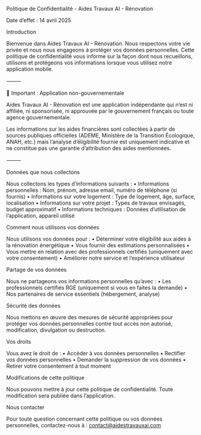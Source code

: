 Politique de Confidentialité - Aides Travaux AI - Rénovation

Date d’effet : 14 avril 2025

Introduction

Bienvenue dans Aides Travaux AI - Rénovation. Nous respectons votre vie privée et nous nous engageons à protéger vos données personnelles. Cette politique de confidentialité vous informe sur la façon dont nous recueillons, utilisons et protégeons vos informations lorsque vous utilisez notre application mobile.

⸻

🔔 Important : Application non-gouvernementale

Aides Travaux AI - Rénovation est une application indépendante qui n’est ni affiliée, ni sponsorisée, ni approuvée par le gouvernement français ou toute agence gouvernementale.

Les informations sur les aides financières sont collectées à partir de sources publiques officielles (ADEME, Ministère de la Transition Écologique, ANAH, etc.) mais l’analyse d’éligibilité fournie est uniquement indicative et ne constitue pas une garantie d’attribution des aides mentionnées.

⸻

Données que nous collectons

Nous collectons les types d’informations suivants :
	•	Informations personnelles : Nom, prénom, adresse email, numéro de téléphone (si fournis)
	•	Informations sur votre logement : Type de logement, âge, surface, localisation
	•	Informations sur votre projet : Types de travaux envisagés, budget approximatif
	•	Informations techniques : Données d’utilisation de l’application, appareil utilisé

Comment nous utilisons vos données

Nous utilisons vos données pour :
	•	Déterminer votre éligibilité aux aides à la rénovation énergétique
	•	Vous fournir des estimations personnalisées
	•	Vous mettre en relation avec des professionnels certifiés (uniquement avec votre consentement)
	•	Améliorer notre service et l’expérience utilisateur

Partage de vos données

Nous ne partageons vos informations personnelles qu’avec :
	•	Les professionnels certifiés RGE (uniquement si vous en faites la demande)
	•	Nos partenaires de service essentiels (hébergement, analyse)

Sécurité des données

Nous mettons en œuvre des mesures de sécurité appropriées pour protéger vos données personnelles contre tout accès non autorisé, modification, divulgation ou destruction.

Vos droits

Vous avez le droit de :
	•	Accéder à vos données personnelles
	•	Rectifier vos données personnelles
	•	Demander la suppression de vos données
	•	Retirer votre consentement à tout moment

Modifications de cette politique

Nous pouvons mettre à jour cette politique de confidentialité. Toute modification sera publiée dans l’application.

Nous contacter

Pour toute question concernant cette politique ou vos données personnelles, contactez-nous à : contact@aidestravauxai.com

